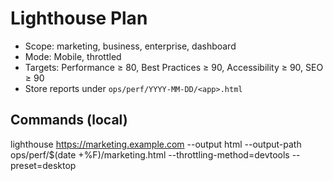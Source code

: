 # Lighthouse Plan
- Scope: marketing, business, enterprise, dashboard
- Mode: Mobile, throttled
- Targets: Performance ≥ 80, Best Practices ≥ 90, Accessibility ≥ 90, SEO ≥ 90
- Store reports under `ops/perf/YYYY-MM-DD/<app>.html`

## Commands (local)
lighthouse https://marketing.example.com --output html --output-path ops/perf/$(date +%F)/marketing.html --throttling-method=devtools --preset=desktop
